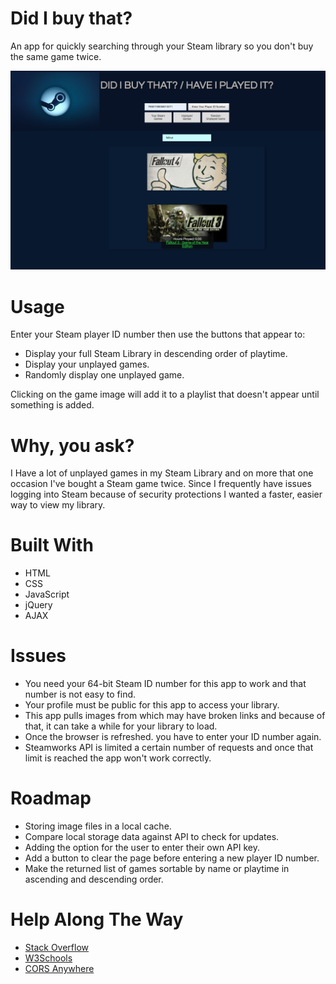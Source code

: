 # Did I buy that?
An app for quickly searching through your Steam library so you don't buy the same game twice.

![](https://github.com/TR-1000/TR-1000.github.io/blob/master/steam-api-app/did_i_buy_that.jpg)


# Usage
Enter your Steam player ID number then use the buttons that appear to: 
* Display your full Steam Library in descending order of playtime.
* Display your unplayed games.
* Randomly display one unplayed game.

Clicking on the game image will add it to a playlist that doesn't appear until something is added.



# Why, you ask?
I Have a lot of unplayed games in my Steam Library and on more that one occasion I've bought a Steam game twice.
Since I frequently have issues logging into Steam because of security protections I wanted a faster, easier way to view my library.



# Built With
* HTML
*  CSS
* JavaScript
* jQuery
* AJAX



# Issues
* You need your 64-bit Steam ID number for this app to work and that number is not easy to find.
* Your profile must be public for this app to access your library.
* This app pulls images from which may have broken links and because of that, it can take a while for your library to load. 
* Once the browser is refreshed.
you have to enter your ID number again.
* Steamworks API is limited a certain number of requests and once that limit is reached the app won't work correctly.



# Roadmap
* Storing image files in a local cache.
* Compare local storage data against API to check for updates.
* Adding the option for the user to enter their own API key.
* Add a button to clear the page before entering a new player ID number.
* Make the returned list of games sortable by name or playtime in ascending and descending order.


# Help Along The Way
* [Stack Overflow](https://stackoverflow.com/questions/22051573/how-to-hide-image-broken-icon-using-only-css-html-without-js/29111371#29111371)
* [W3Schools](https://www.w3schools.com/howto/howto_css_tooltip.asp)
* [CORS Anywhere](https://cors-anywhere.herokuapp.com/)
